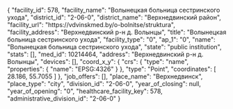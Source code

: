 {
    "facility_id": 578,
    "facility_name": "Волынецкая больница сестринского ухода",
    "district_id": "2-06-0",
    "district_name": "Верхнедвинский район",
    "facility_url": "https:\/\/vdvinskmed.by\/o-bolnitse\/struktura",
    "facility_address": "Верхнедвинский р-н д. Волынцы",
    "title": "Волынецкая больница сестринского ухода",
    "facility_type": "0",
    "ap_1": "0",
    "name": "Волынецкая больница сестринского ухода",
    "state": "public institution",
    "stats": [],
    "med_id": 10214464,
    "address": "Верхнедвинский р-н д. Волынцы",
    "devices": [],
    "coord_x_y": {
        "crs": {
            "type": "name",
            "properties": {
                "name": "EPSG:4326"
            }
        },
        "type": "Point",
        "coordinates": [
            28.186,
            55.7055
        ]
    },
    "job_offers": [],
    "place_name": "Верхнедвинск",
    "place_type": "city",
    "division_id": "2-06-0",
    "year_of_closing": null,
    "year_of_opening": "0",
    "healthcare_facility_key": 578,
    "administrative_division_id": "2-06-0"
}